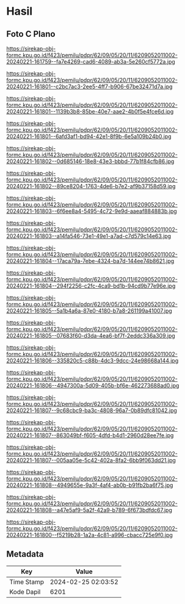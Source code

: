 # Hasil

## Foto C Plano

https://sirekap-obj-formc.kpu.go.id/f423/pemilu/pdpr/62/09/05/20/11/6209052011002-20240221-161759--fa7e4269-cad6-4089-ab3a-5e260cf5772a.jpg

https://sirekap-obj-formc.kpu.go.id/f423/pemilu/pdpr/62/09/05/20/11/6209052011002-20240221-161801--c2bc7ac3-2ee5-4ff7-b906-67be32471d7a.jpg

https://sirekap-obj-formc.kpu.go.id/f423/pemilu/pdpr/62/09/05/20/11/6209052011002-20240221-161801--1139b3b8-85be-40e7-aae2-4b0f5e4fce6d.jpg

https://sirekap-obj-formc.kpu.go.id/f423/pemilu/pdpr/62/09/05/20/11/6209052011002-20240221-161801--6afd3af1-bd94-42e1-8f9b-6e5a109b24b0.jpg

https://sirekap-obj-formc.kpu.go.id/f423/pemilu/pdpr/62/09/05/20/11/6209052011002-20240221-161802--0d685146-18e8-43e3-bbbd-77b1f84cfb86.jpg

https://sirekap-obj-formc.kpu.go.id/f423/pemilu/pdpr/62/09/05/20/11/6209052011002-20240221-161802--89ce8204-1763-4de6-b7e2-af9b37158d59.jpg

https://sirekap-obj-formc.kpu.go.id/f423/pemilu/pdpr/62/09/05/20/11/6209052011002-20240221-161803--6f6ee8a4-5495-4c72-9e9d-aaeaf884883b.jpg

https://sirekap-obj-formc.kpu.go.id/f423/pemilu/pdpr/62/09/05/20/11/6209052011002-20240221-161803--a14fa546-73e1-49e1-a7ad-c7d579c14e63.jpg

https://sirekap-obj-formc.kpu.go.id/f423/pemilu/pdpr/62/09/05/20/11/6209052011002-20240221-161804--17aca79a-7ebe-4324-ba7d-144ee74b8621.jpg

https://sirekap-obj-formc.kpu.go.id/f423/pemilu/pdpr/62/09/05/20/11/6209052011002-20240221-161804--294f2256-c2fc-4ca9-bd1b-94cd9b77e96e.jpg

https://sirekap-obj-formc.kpu.go.id/f423/pemilu/pdpr/62/09/05/20/11/6209052011002-20240221-161805--5a1b4a6a-87e0-4180-b7a8-261199a41007.jpg

https://sirekap-obj-formc.kpu.go.id/f423/pemilu/pdpr/62/09/05/20/11/6209052011002-20240221-161805--07683f60-d3da-4ea6-bf7f-2eddc336a309.jpg

https://sirekap-obj-formc.kpu.go.id/f423/pemilu/pdpr/62/09/05/20/11/6209052011002-20240221-161806--335820c5-c88b-4dc3-9dcc-24e98668a144.jpg

https://sirekap-obj-formc.kpu.go.id/f423/pemilu/pdpr/62/09/05/20/11/6209052011002-20240221-161806--4947300a-5d09-405b-bf6e-462273688ad0.jpg

https://sirekap-obj-formc.kpu.go.id/f423/pemilu/pdpr/62/09/05/20/11/6209052011002-20240221-161807--9c68cbc9-ba3c-4808-96a7-0b89dfc81042.jpg

https://sirekap-obj-formc.kpu.go.id/f423/pemilu/pdpr/62/09/05/20/11/6209052011002-20240221-161807--863049bf-f605-4dfd-b4d1-2960d28ee7fe.jpg

https://sirekap-obj-formc.kpu.go.id/f423/pemilu/pdpr/62/09/05/20/11/6209052011002-20240221-161807--005aa05e-5c42-402a-8fa2-6bb9f063dd21.jpg

https://sirekap-obj-formc.kpu.go.id/f423/pemilu/pdpr/62/09/05/20/11/6209052011002-20240221-161808--4949655e-9a3f-4af4-ab0b-b91fb2ba6f75.jpg

https://sirekap-obj-formc.kpu.go.id/f423/pemilu/pdpr/62/09/05/20/11/6209052011002-20240221-161808--a47e5af9-5a2f-42a9-b789-6f673bdfdc67.jpg

https://sirekap-obj-formc.kpu.go.id/f423/pemilu/pdpr/62/09/05/20/11/6209052011002-20240221-161800--f5219b28-1a2a-4c81-a996-cbacc725e9f0.jpg


## Metadata

| Key        | Value               |
| ---------- | ------------------- |
| Time Stamp | 2024-02-25 02:03:52 |
| Kode Dapil | 6201                |



